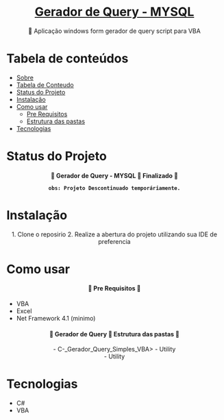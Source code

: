 
<h1 align="center">
    <a href="https://github.com/leonardoqueiroz-code/VBA_Modulos_Auxiliares_PT_BR/">Gerador de Query - MYSQL</a>
</h1>
<p align="center">🚀 Aplicação windows form gerador de query script para VBA </p>

Tabela de conteúdos
=================
<!--ts-->
   * [Sobre](#Sobre)
   * [Tabela de Conteudo](#tabela-de-conteudo)
   * [Status do Projeto](#tabela-de-conteudo)
   * [Instalação](#instalacao)
   * [Como usar](#como-usar)
      * [Pre Requisitos](#pre-requisitos)
      * [Estrutura das pastas](#local-files)
   * [Tecnologias](#tecnologias)
<!--te-->


Status do Projeto
=================
<h4 align="center"> 
	🚧  Gerador de Query - MYSQL 🚀 Finalizado  🚧
	
	obs: Projeto Descontinuado temporáriamente.
</h4>

Instalação
=================

<div align="center">
1. Clone o reposirio
2. Realize a abertura do projeto utilizando sua IDE de preferencia
</div>

Como usar
=================
<h4 align="center"> 
	🚧  Pre Requisitos 🚧
</h4>

- VBA
- Excel
- Net Framework 4.1 (minimo)

<h4 align="center"> 
	🌟  Gerador de Query  🌟 Estrutura das pastas  🌟
</h4>

<center>
	- C-_Gerador_Query_Simples_VBA>
		- Utility <br>
		- Utility
</center>

Tecnologias
=================

- C#
- VBA
